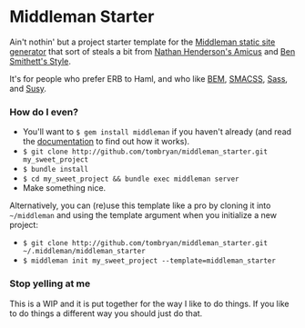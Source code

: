 Middleman Starter
=================

Ain't nothin' but a project starter template for the [Middleman static site generator](http://middlemanapp.com/) that sort of steals a bit from [Nathan Henderson's Amicus](https://github.com/nathos/amicus) and [Ben Smithett's Style](https://github.com/bensmithett/style).

It's for people who prefer ERB to Haml, and who like [BEM](http://bem.info/), [SMACSS](http://smacss.com/), [Sass](http://sass-lang.com/), and [Susy](http://susy.oddbird.net/).

### How do I even?
- You'll want to `$ gem install middleman` if you haven't already (and read the [documentation](http://middlemanapp.com/getting-started/) to find out how it works).
- `$ git clone http://github.com/tombryan/middleman_starter.git my_sweet_project`
- `$ bundle install`
- `$ cd my_sweet_project && bundle exec middleman server`
- Make something nice.

Alternatively, you can (re)use this template like a pro by cloning it into `~/middleman` and using the template argument when you initialize a new project:

- `$ git clone http://github.com/tombryan/middleman_starter.git ~/.middleman/middleman_starter`
- `$ middleman init my_sweet_project --template=middleman_starter`

### Stop yelling at me
This is a WIP and it is put together for the way I like to do things. If you like to do things a different way you should just do that.
